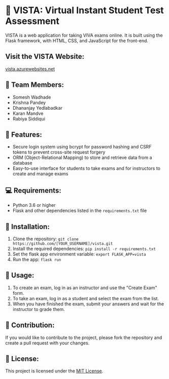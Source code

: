 # 🚀 VISTA: Virtual Instant Student Test Assessment

VISTA is a web application for taking VIVA exams online. It is built using the Flask framework, with HTML, CSS, and JavaScript for the front-end.

## Visit the VISTA Website:

[vista.azurewebsites.net](https://vista.azurewebsites.net)

## 👥 Team Members:

- Somesh Wadhade
- Krishna Pandey
- Dhananjay Yedlabadkar
- Karan Mandve
- Rabiya Siddiqui

## 📌 Features:

- Secure login system using bcrypt for password hashing and CSRF tokens to prevent cross-site request forgery
- ORM (Object-Relational Mapping) to store and retrieve data from a database
- Easy-to-use interface for students to take exams and for instructors to create and manage exams

## 💻 Requirements:

- Python 3.6 or higher
- Flask and other dependencies listed in the `requirements.txt` file

## 💾 Installation:

1. Clone the repository: `git clone https://github.com/[YOUR_USERNAME]/vista.git`
2. Install the required dependencies: `pip install -r requirements.txt`
3. Set the flask app environment variable: `export FLASK_APP=vista`
4. Run the app: `flask run`

## 📖 Usage:

1. To create an exam, log in as an instructor and use the "Create Exam" form.
2. To take an exam, log in as a student and select the exam from the list.
3. When you have finished the exam, submit your answers and wait for the instructor to grade them.

## 🤝 Contribution:

If you would like to contribute to the project, please fork the repository and create a pull request with your changes.

## 📜 License:

This project is licensed under the [MIT License](LICENSE).

